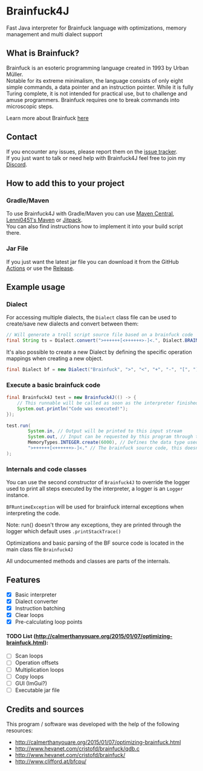 # Brainfuck4J
Fast Java interpreter for Brainfuck language with optimizations, memory management and multi dialect support

## What is Brainfuck?
Brainfuck is an esoteric programming language created in 1993 by Urban Müller. <br>
Notable for its extreme minimalism, the language consists of only eight simple commands, a data pointer and an instruction pointer. While it is fully Turing complete, it is not intended for practical use, but to challenge and amuse programmers. Brainfuck requires one to break commands into microscopic steps.

Learn more about Brainfuck [here](https://en.wikipedia.org/wiki/Brainfuck)

## Contact
If you encounter any issues, please report them on the [issue tracker](https://github.com/FlorianMichael/Brainfuck4J/issues).  
If you just want to talk or need help with Brainfuck4J feel free to join my [Discord](https://discord.gg/BwWhCHUKDf).

## How to add this to your project
### Gradle/Maven
To use Brainfuck4J with Gradle/Maven you can use [Maven Central](https://mvnrepository.com/artifact/de.florianmichael/Brainfuck4J), [Lenni0451's Maven](https://maven.lenni0451.net/#/releases/de/florianmichael/Brainfuck4J) or [Jitpack](https://jitpack.io/#FlorianMichael/Brainfuck4J).  
You can also find instructions how to implement it into your build script there.

### Jar File
If you just want the latest jar file you can download it from the GitHub [Actions](https://github.com/FlorianMichael/Brainfuck4J/actions) or use the [Release](https://github.com/FlorianMichael/Brainfuck4J/releases).

## Example usage
### Dialect
For accessing multiple dialects, the ``Dialect`` class file can be used to create/save new dialects and convert between
them:
```java
// Will generate a troll script source file based on a brainfuck code
final String ts = Dialect.convert(">++++++[<++++++>-]<.", Dialect.BRAINFUCK, Dialect.TROLLSCRIPT);
```
It's also possible to create a new Dialect by defining the specific operation mappings when creating a new object.
```java
final Dialect bf = new Dialect("Brainfuck", ">", "<", "+", "-", "[", "]", ",", ".");
```

### Execute a basic brainfuck code
```java
final Brainfuck4J test = new Brainfuck4J(() -> {
    // This runnable will be called as soon as the interpreter finished executing the code.
    System.out.println("Code was executed!");
});
 
test.run(
        System.in, // Output will be printed to this input stream
        System.out, // Input can be requested by this program through this output stream
        MemoryTypes.INTEGER.create(6000), // Defines the data type used to create the memory array and it's default capacity
        ">++++++[<++++++>-]<." // The brainfuck source code, this doesn't support dialects, use Dialect.convert() before calling this
);
```

### Internals and code classes
You can use the second constructor of ```Brainfuck4J``` to override the logger used to print all steps executed by the
interpreter, a logger is an ```Logger``` instance.

``BFRuntimeException`` will be used for brainfuck internal exceptions when interpreting the code.

Note: run() doesn't throw any exceptions, they are printed through the logger which default uses ```.printStackTrace()```

Optimizations and basic parsing of the BF source code is located in the main class file ```Brainfuck4J```

All undocumented methods and classes are parts of the internals.

## Features
- [x] Basic interpreter
- [x] Dialect converter
- [x] Instruction batching
- [x] Clear loops
- [x] Pre-calculating loop points

#### TODO List (http://calmerthanyouare.org/2015/01/07/optimizing-brainfuck.html): 
- [ ] Scan loops
- [ ] Operation offsets
- [ ] Multiplication loops
- [ ] Copy loops
- [ ] GUI (ImGui?)
- [ ] Executable jar file 

## Credits and sources
This program / software was developed with the help of the following resources:
- http://calmerthanyouare.org/2015/01/07/optimizing-brainfuck.html
- http://www.hevanet.com/cristofd/brainfuck/qdb.c
- http://www.hevanet.com/cristofd/brainfuck/
- http://www.clifford.at/bfcpu/
